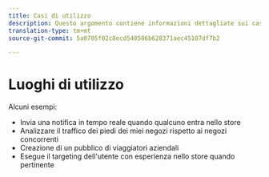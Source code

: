 ```yaml
---
title: Casi di utilizzo
description: Questo argomento contiene informazioni dettagliate sui casi di utilizzo per Luoghi.
translation-type: tm+mt
source-git-commit: 5a0705f02c8ecd540506b628371aec45107df7b2

---
```



# Luoghi di utilizzo

Alcuni esempi:

* Invia una notifica in tempo reale quando qualcuno entra nello store
* Analizzare il traffico dei piedi dei miei negozi rispetto ai negozi concorrenti
* Creazione di un pubblico di viaggiatori aziendali
* Esegue il targeting dell&#39;utente con esperienza nello store quando pertinente
